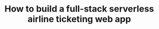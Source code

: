 ---
title: How to build a full-stack serverless airline ticketing web app
description: As serverless computing grows in popularity, finding how to start can be a challenge. In this talk, we picked a sample “airline ticketing" web app to demonstrate the process of building a full stack serverless application. We’ll share tips and tricks for building your idea, creating a prototype and deploying quickly and safely in production. You’ll also learn how Vue.js applications can integrate with AWS AppSync (for GraphQL backends), Amazon API Gateway (for REST APIs), AWS Lambda functions, Amazon DynamoDB tables, Amazon Cognito (for user management), AWS Step Functions for implementing Booking using Saga pattern, using AWS Amplify to seamlessly provision and manage your cloud backend.
speaker: Heitor Lessa
organization: Specialist Solutions Architect - Amazon Web Services
bio: "Heitor Lessa has spent the last 10 years in a number of roles, focusing on networking, infrastructure, and development. Since joining AWS in 2013, he’s been helping organizations of all sizes and segments across EMEA to design cloud native applications as well as software development best practices."
image: /images/Heitor.Lessa.jpg
twitter: heitor_lessa
---